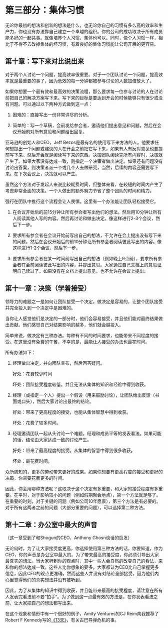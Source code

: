 # 第三部分：集体习惯

无论你最初的想法和创新的想法是什么，也无论你自己的习惯有多么高的效率和生产力，你也没有办法靠自己建立一个卓越的组织。你的公司的成功取决于所有成员能多好的一起共事。就像培养个人习惯，集体也可以。同时，像个人习惯一样，相比于不得不去改掉集体的坏习惯，有着良好的集体习惯能让公司开展的更容易。

## 第十章：写下来对比说出来

对于两个人讨论一个问题，提高效率很重要。对于一个团队讨论一个问题，提高效率就是最重要的事了，因为低效的每一分钟都被参与讨论的人数加倍放大了。

如果你想要一个最有效和最高效的决策流程，那么要求每一位参与讨论的人在讨论前把自己的解决方案写下来。写下来的目标是要达到开会的时候能够只有很少或没有问题。可以通过以下两种方式做到这一点：

1. 困难的：直接写出一份非常详尽的分析。

2. 简单的：写一个草稿，会前发给参会者，邀请他们提出意见和问题。然后在会议开始前对所有意见和问题给出回复。

亚马逊的创始人和CEO，Jeff Bezos是最有名的使用写下来方法的人。他要求任何想提出一个问题或建议的人在开会之前把它写下来，如果有人有反对意见也要提前写下来。然后开会就是阅读写下来的东西。决策团队阅读完所有内容时，决策就产生了。如果大家没有达成一致，则指定一个决策者做出决定。如果还有问题没有讨论出答案，则决策者派一个或几个人去做研究，当然，后续的内容还需要写下来。在下次会议上，决策就可以产生。

虽然这个方法对于发起人来说比较耗费时间，但整体来看，在较短的时间内产生了考虑非常全面的决策。一个人做出的额外努力节省了整个团队的时间和精力。

强行在团队中推行这个流程会让人畏惧。这里有一个办法能让团队轻松接受它。

1. 在会议开始后的前15分钟让所有参会者写出他们的想法。然后用10分钟让所有人阅读其他人写的内容。然后再讨论和做出决定。像这样进行2-3个会议，然后下一步。

2. 要求所有参会者在会议开始前写出自己的想法，不允许在会上提出没有写下来的问题。然后在会议开始后的前10分钟让所有参会者阅读彼此写出的内容。像这样进行1-2个会议，然后下一步。

3. 要求所有参会者在某一时间前写出自己的想法（例如晚上9点前），要求所有参会者在会前阅读彼此写出的内容，并提出意见。大家通过自己文档上的意见证明自己读过了。如果没有在文档上提出意见，也不允许在会议上提出。

## 第十一章：决策（学着接受）

领导力的难题之一是如何让团队接受一个决定。做决定是容易的，让整个团队接受并完全投入到一个决定中是困难的。

当你让人感觉他们是决定的一部分时，他们会容易接受，并且他们能对最终结果做出贡献。他们感觉自己对结果影响的越多，他们就会越投入。

简单来说，做决定有三种办法。每种有不同的时间要求，也能带来不同程度的接受。在这里没有免费的午餐，不幸的是，最能让人接受的办法也最花时间。

所有办法如下：

1. 经理做出决定，并向团队宣布，然后回答疑问。

   好处：花费较少时间

   坏处：团队接受程度较低。并且无法从集体的知识和经验中得到收获。

2. 经理（或指定一个人）提出一个假设（用来鼓励讨论），让团队给出反馈（书面或口头），然后大家讨论出最终的结论。

   好处：带来了更高程度的接受，也能从集体智慧中得到收获。

   坏处：花费了较多时间。

3. 经理邀请团队一起从头讨论一个难题。经理和成员平等的发表看法。如果可能的话，结论由大家达成一致的讨论产生。

   好处：带来了最高程度的接受。从集体的智慧中得到很多收获。

   坏处：最花费时间。

众所周知的，更多的劳动带来更好的成果。如果你想要有更高程度的接受和更好的决策，你需要花费更多的时间。

因此，你会用哪种方法呢？这取决于这个决定有多重要，和大家的接受程度有多重要。在平时，对于影响较小的问题（例如假期聚会地点），第一个方法就足够了。在重要的时刻，对于关键的问题（例如公司10年愿景），第三个方法是有必要的。对于所有这两者之前的问题（大部分重要的问题），可以选择第二种方法。

## 第十二章：办公室中最大的声音

（这一章受到了和Shogun的CEO，Anthony Ghosn谈话的启发）

无论何时，为了让大家接受度更高，你选择使用第三种方法的话，你要知道，作为CEO，你的声音是办公室中最大的。为了带来最高的接受度，你必须引导出大家最真实的想法。当大家听到你的观点时，其中一些人会自然的改变自己的看法，来和你的想法达成一致。这些人比你想象的要多。大家都认为CEO比自己掌握更多信息，因此CEO的观点更准确。然而这些人并没有对结论全部接受，因为他们内心里觉得他们的真实想法并没有被听到。

因此，为了从集体的知识中得到收获，并且能带来最高的接受程度，请注意在所有人发表完看法前不要“拍手”。为了做到这一点最有效的方法是，在你发表看法之前，让大家把自己的想法都写出来。

在这个现象和情形中有一个很好的例子，Amity Ventures的CJ Reim向我推荐了Robert F Kennedy写的[《13天》](https://smile.amazon.com/Thirteen-Days-Memoir-Missile-Crisis/dp/0393318346/ref%3Dsr_1_1?s%3Dbooks%26ie%3DUTF8%26qid%3D1501172138%26sr%3D1-1%26keywords%3D13%2Bdays&sa=D&ust=1530874652346000)，有关古巴导弹危机的事。
